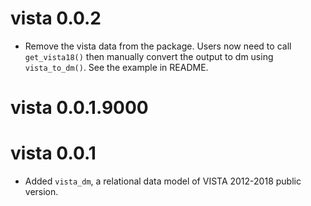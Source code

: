 <!-- NEWS.md is maintained by https://cynkra.github.io/fledge, do not edit -->

# vista 0.0.2

- Remove the vista data from the package. Users now need to call `get_vista18()` then manually convert the output to dm using `vista_to_dm()`. See the example in README.


# vista 0.0.1.9000

# vista 0.0.1

* Added `vista_dm`, a relational data model of VISTA 2012-2018 public version.
